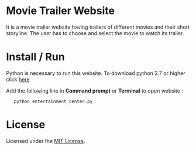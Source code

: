 # Movie Trailer Website

It is a movie trailer website having trailers of different movies and their short storyline. The user has to choose and select the movie to watch its trailer.

# Install / Run

Python is necessary to run this website.
To download python 2.7 or higher click [here](https://www.python.org/downloads/)

Add the following line in **Command prompt** or **Terminal** to open website :
```
   python entertainment_center.py
```

# License

Licensed under the [MIT License](LICENSE "License").